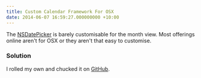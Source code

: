 ```yaml
---
title: Custom Calendar Framework For OSX
date: 2014-06-07 16:59:27.000000000 +10:00
---
```

The [NSDatePicker](https://developer.apple.com/library/mac/documentation/cocoa/reference/applicationkit/classes/nsdatepicker_class/reference/reference.html) is barely customisable for the month view. Most offerings online aren't for OSX or they aren't that easy to customise.

### Solution
I rolled my own and chucked it on  [GitHub](https://github.com/shaydesdsgn/SDFCalendarOSX).
